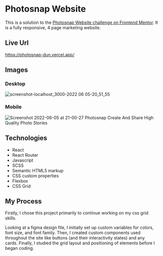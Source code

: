 # Photosnap Website

This is a solution to the [Photosnap Website challenge on Frontend Mentor](https://www.frontendmentor.io/challenges/photosnap-multipage-website-nMDSrNmNW). It is a fully responsive, 4 page marketing website.

## Live Url
https://photosnap-dun.vercel.app/

## Images
### Desktop
![screenshot-localhost_3000-2022 06 05-20_51_55](https://user-images.githubusercontent.com/72288176/172091938-de77b58a-3f40-4f6e-9d71-9518067690e3.png)
### Mobile
![Screenshot 2022-06-05 at 21-00-27 Photosnap Create And Share High Quality Photo Stories](https://user-images.githubusercontent.com/72288176/172092649-6817e4ee-36b1-4bba-988c-fdcd4b661514.png)


## Technologies
* React
* React Router
* Javascript
* SCSS
* Semantic HTML5 markup
* CSS custom properties
* Flexbox
* CSS Grid


## My Process
Firstly, I chose this project primarily to continue working on my css grid skills.

Looking at a figma design file, I initially set up custom variables for colors, font size, and font family. Then, I created custom components used throughout the site like buttons (and their interactivity states) and any cards. Finally, I studied the grid layout and positioning of elements before I began coding.
